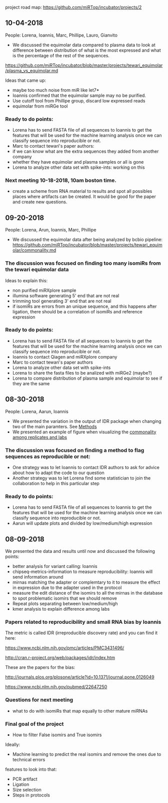 project road map: https://github.com/miRTop/incubator/projects/2

## 10-04-2018

People: Lorena, Ioannis, Marc, Phillipe, Lauro, Gianvito

* We discussed the equimolar data compared to plasma data to look at difference between distribution of what is the most expressed and what is the percentage of the rest of the sequences.

https://github.com/miRTop/incubator/blob/master/projects/tewari_equimolar/plasma_vs_equimolar.md

Ideas that came up:

* maybe too much noise from miR like let7*
* Ioannis confirmed that the equimolar sample may no be purified. 
* Use cutoff tool from Phillipe group, discard low expressed reads
* equimolar from miRGe tool

### Ready to do points:

* Lorena has to send FASTA file of all sequences to Ioannis to get the features that will be used for the machine learning analysis once we can classify sequence into reproducible or not.
* Marc to contact tewari's paper authors: 
 * if we can know what are the extra sequences they added from another company
 * whether they have equimolar and plasma samples or all is gone
* Lorena to analyze other data set with spike-ints: working on this

### Next meeting 10-18-2018, 10am boston time.

* create a scheme from RNA material to results and spot all possibles places where artifacts can be created. It would be good for the paper and create new questions.

## 09-20-2018

People: Lorena, Arun, Ioannis, Marc, Phillipe

* We discussed the equimolar data after being analyzed by bcbio pipeline: https://github.com/miRTop/incubator/blob/master/projects/tewari_equimolar/commonality.md

### The discussion was focused on finding too many isomiRs from the tewari equimolar data

Ideas to explain this:

* non purified miRXplore sample
* illumina software generating 5' end that are not real
* trimming tool generating 3' end that are not real
* if isomiRs are errors from an unique sequence, and this happens after ligation, there should be a correlation of isomiRs and reference expression

### Ready to do points:

* Lorena has to send FASTA file of all sequences to Ioannis to get the features that will be used for the machine learning analysis once we can classify sequence into reproducible or not.
* Ioannis to contact Qiagen and miRXplore company
* Marc to contact tewari's paper authors
* Lorena to analyze other data set with spike-ints
* Lorena to share the fasta files to be analized with miRGe2 (maybe?)
* Lorena to compare distribution of plasma sample and equimolar to see if they are the same


## 08-30-2018

People: Lorena, Aarun, Ioannis

* We presented the variation in the output of IDR package when changing two of the main paramters. See [Methods](https://github.com/miRTop/incubator/tree/master/projects/tewari#methods)
* We presented an example of figure when visualizing the [commonality among replicates and labs](https://github.com/miRTop/incubator/blob/master/projects/tewari/figures/labs/bcbio.png)

### The discussion was focused on finding a method to flag sequences as reproducible or not:

* One strategy was to let Ioannis to contact IDR authors to ask for advice about how to adapt the code to our question
* Another strategy was to let Lorena find some statistician to join the collaboration to help in this particular step

### Ready to do points:

* Lorena has to send FASTA file of all sequences to Ioannis to get the features that will be used for the machine learning analysis once we can classify sequence into reproducible or not.
* Aarun will update plots and divided by low/medium/high expression


## 08-09-2018

We presented the data and results until now and discussed the following points:

* better analysis for variant calling: Ioannis
* chipseq-metrics-information to measure reproducibility: Ioannis will send information around
* mirnas matching the adapter or complemtary to it to measure the effect in expression due to the adapter used in the protocol
* measure the edit distance of the isomirs to all the mirnas in the database to spot problematic isomirs that we should remove
* Repeat plots separating between low/medium/high
* kmer analysis to explain difference among labs

### Papers related to reproducibility and small RNA bias by Ioannis

The metric is called IDR (irreproducible discovery rate) and you can find it here:

https://www.ncbi.nlm.nih.gov/pmc/articles/PMC3431496/
 
http://cran.r-project.org/web/packages/idr/index.htm

These are the papers for the bias:
 
http://journals.plos.org/plosone/article?id=10.1371/journal.pone.0126049
 
https://www.ncbi.nlm.nih.gov/pubmed/22647250
 

### Questions for next meeting

* what to do with isomiRs that map equally to other mature miRNAs

### Final goal of the project

* How to filter False isomirs and True isomirs

Ideally:

* Machine learning to predict the real isomirs and remove the ones due to technical errors

features to look into that:

* PCR artifact
* Ligation
* Size selection
* Steps in protocols


